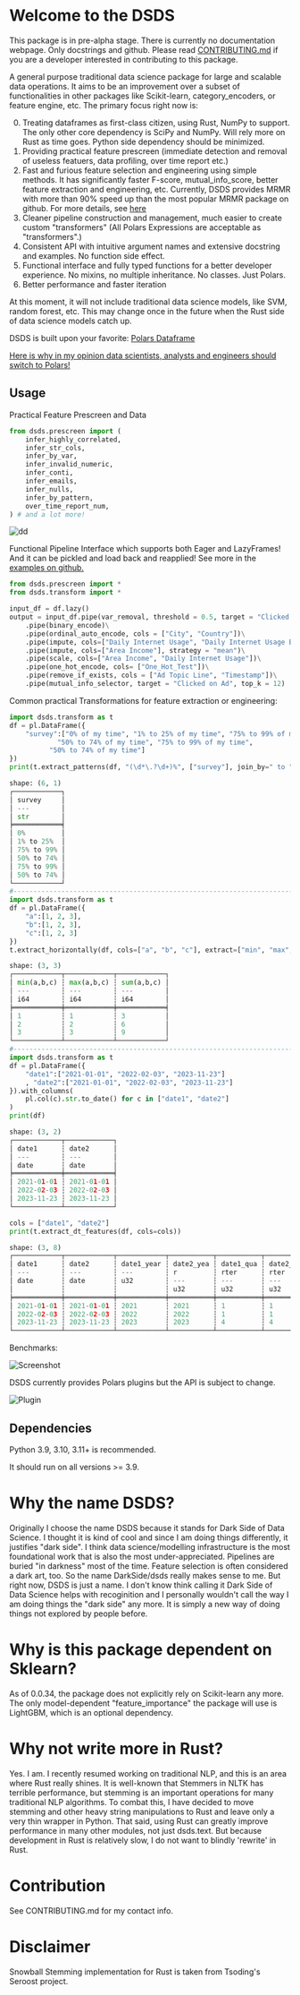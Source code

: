 # Welcome to the DSDS

This package is in pre-alpha stage. There is currently no documentation webpage. Only docstrings and github. Please read [CONTRIBUTING.md](./CONTRIBUTING.md) if you are a developer interested in contributing to this package.

A general purpose traditional data science package for large and scalable data operations. It aims to be an improvement over a subset of functionalities in other packages like Scikit-learn, category_encoders, or feature engine, etc. The primary focus right now is:

0. Treating dataframes as first-class citizen, using Rust, NumPy to support. The only other core dependency is SciPy and NumPy. Will rely more on Rust as time goes. Python side dependency should be minimized. 
1. Providing practical feature prescreen (immediate detection and removal of useless featuers, data profiling, over time report etc.)
2. Fast and furious feature selection and engineering using simple methods. It has significantly faster F-score, mutual_info_score, better feature extraction and engineering, etc. Currently, DSDS provides MRMR with more than 90% speed up than the most popular MRMR package on github. For more details, see [here](./FEATURE_SELECTION.md)
3. Cleaner pipeline construction and management, much easier to create custom "transformers" (All Polars Expressions are acceptable as "transformers".)
4. Consistent API with intuitive argument names and extensive docstring and examples. No function side effect. 
5. Functional interface and fully typed functions for a better developer experience. No mixins, no multiple inheritance. No classes. Just Polars.
6. Better performance and faster iteration

At this moment, it will not include traditional data science models, like SVM, random forest, etc. This may change once in the future when the Rust side of data science models catch up.

DSDS is built upon your favorite: [Polars Dataframe](https://github.com/pola-rs/polars)

[Here is why in my opinion data scientists, analysts and engineers should switch to Polars!](https://medium.com/@tq9695/all-that-polars-that-make-you-forget-pandas-3dc0fdfaefbe)

## Usage

Practical Feature Prescreen and Data 
```python
from dsds.prescreen import (
    infer_highly_correlated,
    infer_str_cols,
    infer_by_var,
    infer_invalid_numeric,
    infer_conti,
    infer_emails,
    infer_nulls,
    infer_by_pattern,
    over_time_report_num,
) # and a lot more!
```
![dd](./pics/dependency_detection.PNG)


Functional Pipeline Interface which supports both Eager and LazyFrames! And it can be pickled and load back and reapplied! See more in the [examples on github.](./examples/pipeline.ipynb)

```python
from dsds.prescreen import *
from dsds.transform import *

input_df = df.lazy()
output = input_df.pipe(var_removal, threshold = 0.5, target = "Clicked on Ad")\
    .pipe(binary_encode)\
    .pipe(ordinal_auto_encode, cols = ["City", "Country"])\
    .pipe(impute, cols=["Daily Internet Usage", "Daily Internet Usage Band", "Area Income Band"], strategy="median")\
    .pipe(impute, cols=["Area Income"], strategy = "mean")\
    .pipe(scale, cols=["Area Income", "Daily Internet Usage"])\
    .pipe(one_hot_encode, cols= ["One_Hot_Test"])\
    .pipe(remove_if_exists, cols = ["Ad Topic Line", "Timestamp"])\
    .pipe(mutual_info_selector, target = "Clicked on Ad", top_k = 12)
```

Common practical Transformations for feature extraction or engineering:
```Python
import dsds.transform as t
df = pl.DataFrame({
    "survey":["0% of my time", "1% to 25% of my time", "75% to 99% of my time", 
            "50% to 74% of my time", "75% to 99% of my time", 
          "50% to 74% of my time"]
})
print(t.extract_patterns(df, "(\d*\.?\d+)%", ["survey"], join_by=" to "))

shape: (6, 1)
┌────────────┐
│ survey     │
│ ---        │
│ str        │
╞════════════╡
│ 0%         │
│ 1% to 25%  │
│ 75% to 99% │
│ 50% to 74% │
│ 75% to 99% │
│ 50% to 74% │
└────────────┘
#-----------------------------------------------------------------------------
import dsds.transform as t
df = pl.DataFrame({
    "a":[1, 2, 3],
    "b":[1, 2, 3],
    "c":[1, 2, 3]
})
t.extract_horizontally(df, cols=["a", "b", "c"], extract=["min", "max", "sum"])

shape: (3, 3)
┌────────────┬────────────┬────────────┐
│ min(a,b,c) ┆ max(a,b,c) ┆ sum(a,b,c) │
│ ---        ┆ ---        ┆ ---        │
│ i64        ┆ i64        ┆ i64        │
╞════════════╪════════════╪════════════╡
│ 1          ┆ 1          ┆ 3          │
│ 2          ┆ 2          ┆ 6          │
│ 3          ┆ 3          ┆ 9          │
└────────────┴────────────┴────────────┘
#-----------------------------------------------------------------------------
import dsds.transform as t
df = pl.DataFrame({
    "date1":["2021-01-01", "2022-02-03", "2023-11-23"]
    , "date2":["2021-01-01", "2022-02-03", "2023-11-23"]
}).with_columns(
    pl.col(c).str.to_date() for c in ["date1", "date2"]
)
print(df)

shape: (3, 2)
┌────────────┬────────────┐
│ date1      ┆ date2      │
│ ---        ┆ ---        │
│ date       ┆ date       │
╞════════════╪════════════╡
│ 2021-01-01 ┆ 2021-01-01 │
│ 2022-02-03 ┆ 2022-02-03 │
│ 2023-11-23 ┆ 2023-11-23 │
└────────────┴────────────┘

cols = ["date1", "date2"]
print(t.extract_dt_features(df, cols=cols))

shape: (3, 8)
┌────────────┬────────────┬────────────┬───────────┬───────────┬───────────┬───────────┬───────────┐
│ date1      ┆ date2      ┆ date1_year ┆ date2_yea ┆ date1_qua ┆ date2_qua ┆ date1_mon ┆ date2_mon │
│ ---        ┆ ---        ┆ ---        ┆ r         ┆ rter      ┆ rter      ┆ th        ┆ th        │
│ date       ┆ date       ┆ u32        ┆ ---       ┆ ---       ┆ ---       ┆ ---       ┆ ---       │
│            ┆            ┆            ┆ u32       ┆ u32       ┆ u32       ┆ u32       ┆ u32       │
╞════════════╪════════════╪════════════╪═══════════╪═══════════╪═══════════╪═══════════╪═══════════╡
│ 2021-01-01 ┆ 2021-01-01 ┆ 2021       ┆ 2021      ┆ 1         ┆ 1         ┆ 1         ┆ 1         │
│ 2022-02-03 ┆ 2022-02-03 ┆ 2022       ┆ 2022      ┆ 1         ┆ 1         ┆ 2         ┆ 2         │
│ 2023-11-23 ┆ 2023-11-23 ┆ 2023       ┆ 2023      ┆ 4         ┆ 4         ┆ 11        ┆ 11        │
└────────────┴────────────┴────────────┴───────────┴───────────┴───────────┴───────────┴───────────┘
```

Benchmarks:

![Screenshot](./pics/benches.PNG)

DSDS currently provides Polars plugins but the API is subject to change.

![Plugin](./pics/plugin.PNG)


## Dependencies

Python 3.9, 3.10, 3.11+ is recommended.

It should run on all versions >= 3.9.


# Why the name DSDS?

Originally I choose the name DSDS because it stands for Dark Side of Data Science. I thought it is kind of cool and since I am doing things differently, it justifies "dark side". I think data science/modelling infrastructure is the most foundational work that is also the most under-appreciated. Pipelines are buried "in darkness" most of the time. Feature selection is often considered a dark art, too. So the name DarkSide/dsds really makes sense to me. But right now, DSDS is just a name. I don't know think calling it Dark Side of Data Science helps with recoginition and I personally wouldn't call the way I am doing things the "dark side" any more. It is simply a new way of doing things not explored by people before.

# Why is this package dependent on Sklearn?

As of 0.0.34, the package does not explicitly rely on Scikit-learn any more. The only model-dependent "feature_importance" the package will use is LightGBM, which is an optional dependency.

# Why not write more in Rust?

Yes. I am. I recently resumed working on traditional NLP, and this is an area where Rust really shines. It is well-known that Stemmers in NLTK has terrible performance, but stemming is an important operations for many traditional NLP algorithms. To combat this, I have decided to move stemming and other heavy string manipulations to Rust and leave only a very thin wrapper in Python. That said, using Rust can greatly improve performance in many other modules, not just dsds.text. But because development in Rust is relatively slow, I do not want to blindly 'rewrite' in Rust.

# Contribution

See CONTRIBUTING.md for my contact info.

# Disclaimer

Snowball Stemming implementation for Rust is taken from Tsoding's Seroost project.